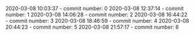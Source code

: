 2020-03-08 10:03:37 - commit number: 0
2020-03-08 12:37:14 - commit number: 1
2020-03-08 14:06:28 - commit number: 2
2020-03-08 16:44:22 - commit number: 3
2020-03-08 18:46:59 - commit number: 4
2020-03-08 20:44:23 - commit number: 5
2020-03-08 21:57:17 - commit number: 6
